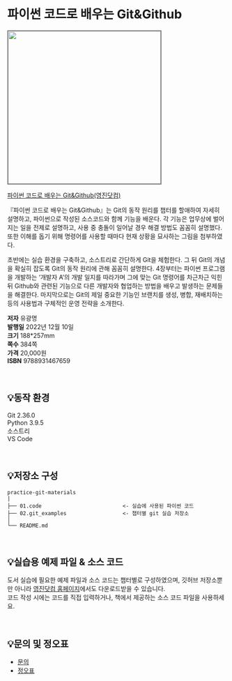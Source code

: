 # 파이썬 코드로 배우는 Git&Github

<img src="https://www.youngjin.com/images/book_cover/9788931467659.jpg" height="350px" style="border: 2px solid grey;">

[파이썬 코드로 배우는 Git&Github(영진닷컴)](https://blog.naver.com/ydot/222918360308)

『파이썬 코드로 배우는 Git&Github』는 Git의 동작 원리를 챕터를 할애하여 자세히 설명하고, 파이썬으로 작성된 소스코드와 함께 기능을 배운다. 각 기능은 업무상에 벌어지는 일을 전제로 설명하고, 사용 중 충돌이 일어날 경우 해결 방법도 꼼꼼히 설명했다. 또한 이해를 돕기 위해 명령어를 사용할 때마다 현재 상황을 묘사하는 그림을 첨부하였다.

초반에는 실습 환경을 구축하고, 소스트리로 간단하게 Git을 체험한다. 그 뒤 Git의 개념을 확실히 잡도록 Git의 동작 원리에 관해 꼼꼼히 설명한다. 4장부터는 파이썬 프로그램을 개발하는 ‘개발자 A’의 개발 일지를 따라가며 그에 맞는 Git 명령어를 차근차근 익힌 뒤 Github와 관련된 기능으로 다른 개발자와 협업하는 방법을 배우고 발생하는 문제들을 해결한다. 마지막으로는 Git의 제일 중요한 기능인 브랜치를 생성, 병합, 재배치하는 등의 사용법과 구체적인 운영 전략을 소개한다.


**저자** 유광명  
**발행일** 2022년 12월 10일    
**크기** 188*257mm   
**쪽수** 384쪽  
**가격** 20,000원  
**ISBN** 9788931467659  
 
<br>

## 💡동작 환경
Git 2.36.0  
Python 3.9.5  
소스트리  
VS Code  

<br>

## 💡저장소 구성

```
practice-git-materials
|
├── 01.code                          <- 실습에 사용된 파이썬 코드
├── 02.git_examples                  <- 챕터별 git 실습 저장소
│
└── README.md
```
<br>

## 💡실습용 예제 파일 & 소스 코드
도서 실습에 필요한 예제 파일과 소스 코드는 챕터별로 구성하였으며, 깃허브 저장소뿐만 아니라 [영진닷컴 홈페이지](https://www.youngjin.com/reader/pds/pds.asp)에서도 다운로드받을 수 있습니다.  
코드 작성 시에는 코드를 직접 입력하거나, 책에서 제공하는 소스 코드 파일을 사용하세요.

<br>

## 💡문의 및 정오표
- [문의](mailto:Support@youngjin.com)
- [정오표](https://www.youngjin.com/Artyboard/mboard.asp?strBoardID=errata)
